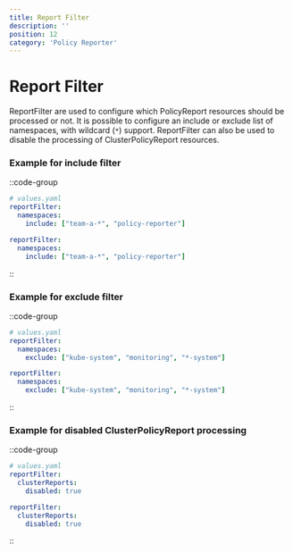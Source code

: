 ```yaml
---
title: Report Filter
description: ''
position: 12
category: 'Policy Reporter'
---
```


# Report Filter

ReportFilter are used to configure which PolicyReport resources should be processed or not. It is possible to configure an include or exclude list of namespaces, with wildcard (`*`) support. ReportFilter can also be used to disable the processing of ClusterPolicyReport resources.

### Example for include filter

::code-group
  ```yaml [Helm 3]
  # values.yaml
  reportFilter:
    namespaces:
      include: ["team-a-*", "policy-reporter"]
  ```

  ```yaml [config.yaml]
  reportFilter:
    namespaces:
      include: ["team-a-*", "policy-reporter"]
  ```
::

### Example for exclude filter

::code-group
  ```yaml [Helm 3]
  # values.yaml
  reportFilter:
    namespaces:
      exclude: ["kube-system", "monitoring", "*-system"]
  ```

  ```yaml [config.yaml]
  reportFilter:
    namespaces:
      exclude: ["kube-system", "monitoring", "*-system"]
  ```
::

### Example for disabled ClusterPolicyReport processing

::code-group
  ```yaml [Helm 3]
  # values.yaml
  reportFilter:
    clusterReports:
      disabled: true
  ```

  ```yaml [config.yaml]
  reportFilter:
    clusterReports:
      disabled: true
  ```
::
